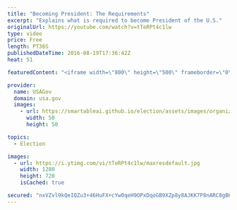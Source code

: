 ```yaml
---
title: "Becoming President: The Requirements"
excerpt: "Explains what is required to become President of the U.S."
originalUrl: https://youtube.com/watch?v=tTeRPt4c1lw
type: video
price: Free
length: PT36S
publishedDateTime: 2016-08-19T17:36:42Z
heat: 51

featuredContent: "<iframe width=\"800\" height=\"500\" frameborder=\"0\" src=\"https://www.youtube.com/embed/tTeRPt4c1lw\" allow=\"accelerometer; autoplay; encrypted-media; gyroscope; picture-in-picture\" allowfullscreen></iframe>"

provider:
  name: USAGov
  domain: usa.gov
  images:
    - url: https://smartableai.github.io/election/assets/images/organizations/usa.gov-50x50.jpg
      width: 50
      height: 50

topics:
  - Election

images:
  - url: https://i.ytimg.com/vi/tTeRPt4c1lw/maxresdefault.jpg
    width: 1280
    height: 720
    isCached: true

secured: "nxVZvl9kQeIQZu3+46HuFX+cYw0qeH9OPxDqoGB9XZp8y8AJKK7P8nARC8gB6tZbxv4TMKLtcQ+80k+tUm4B7ZrCbgzlh/ZYuIoyGQWiaZXx3Raubiu/45LDgQO63c6l1GlSdw1Ahpxs7pA0NnueegmaVTglfvvrepcyya5HJKZ8kZbnH7y0GpqLmDqGMe35rXNzpiqqyB6vQQkPOIXXLXOvXxUrpaswFUxI74GlIDT9KPArIdwGqqgAQxFaVl9hOEafZnX77gmDINkz62lMM+WpYF5WO3K4rPIAIuOMIDzxIvqgf6I8ew6Xe97zAvdnv1/LzAXZxHspvVI1g2FVp/hLNZ5DUwLCiNfhsjHQAdMuYAv0VuEk5EjgqweOTB9jGcv69HS/pHNp6W3aVmlvblmex9zSic/rikwBTqiqnq4=;i6Hsmr9OTjqo13IuSwnzwg=="
---
```


